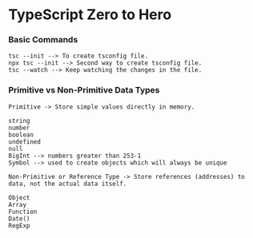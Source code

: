 # TypeScript Zero to Hero

### Basic Commands

```
tsc --init --> To create tsconfig file.
npx tsc --init --> Second way to create tsconfig file.
tsc --watch --> Keep watching the changes in the file.
```

### Primitive vs Non-Primitive Data Types

`Primitive -> Store simple values directly in memory.`

```
string
number
boolean
undefined
null
BigInt --> numbers greater than 253-1
Symbol --> used to create objects which will always be unique
```

`Non-Primitive or Reference Type -> Store references (addresses) to data, not the actual data itself.`

```
Object
Array
Function
Date()
RegExp

```
